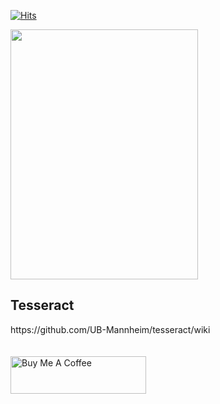 [![Hits](https://hits.sh/github.com/tingirifistik/HDK.svg?label=views&color=007ec6)](https://hits.sh/github.com/tingirifistik/HDK/)


<img src=https://user-images.githubusercontent.com/51286195/234283773-9c7582f4-1dff-42da-97eb-5a2d3663630f.png height="400px" width="300px"/>
<h2>Tesseract </h2>
https://github.com/UB-Mannheim/tesseract/wiki
<br>
<br>
<br>
<a href="https://www.buymeacoffee.com/tingirifistik" target="_blank"><img src="https://cdn.buymeacoffee.com/buttons/v2/default-yellow.png" alt="Buy Me A Coffee" style="height: 60px !important;width: 217px !important;" ></a>
